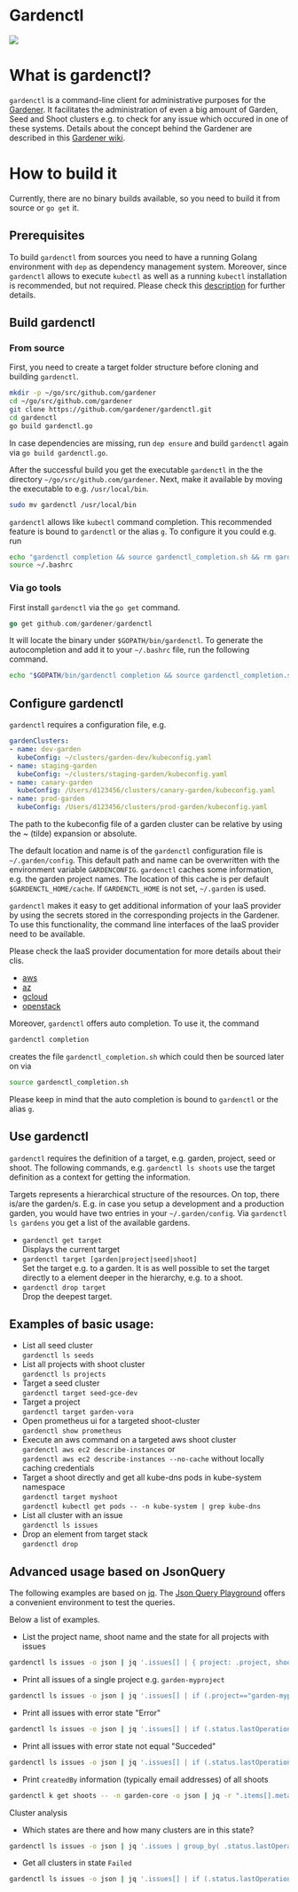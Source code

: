 # Gardenctl

![](https://github.com/gardener/gardenctl/blob/master/logo/logo_gardener_cli_large.png)

# What is gardenctl?
`gardenctl` is a command-line client for administrative purposes for the [Gardener](https://github.com/gardener/gardener). It facilitates the administration of even a big amount of Garden, Seed and Shoot clusters e.g. to check for any issue which occured in one of these systems. Details about the concept behind the Gardener are described in this [Gardener wiki](https://github.com/gardener/documentation/wiki/Architecture).



# How to build it
Currently, there are no binary builds available, so you need to build it from source or `go get` it. 

## Prerequisites

To build `gardenctl` from sources you need to have a running Golang environment with `dep` as dependency management system. Moreover, since `gardenctl` allows to execute `kubectl` as well as a running `kubectl` installation is recommended, but not required. Please check this [description](https://github.com/gardener/gardener/blob/master/docs/development/local_setup.md) for further details.

## Build gardenctl 

### From source

First, you need to create a target folder structure before cloning and building `gardenctl`.

```bash
mkdir -p ~/go/src/github.com/gardener
cd ~/go/src/github.com/gardener
git clone https://github.com/gardener/gardenctl.git
cd gardenctl
go build gardenctl.go
```

In case dependencies are missing, run `dep ensure` and build `gardenctl` again via `go build gardenctl.go`.

After the successful build you get the executable `gardenctl` in the the directory `~/go/src/github.com/gardener`. Next, make it available by moving the executable to e.g. `/usr/local/bin`.

```bash
sudo mv gardenctl /usr/local/bin
```

`gardenctl` allows like `kubectl` command completion. This recommended feature is bound to `gardenctl` or the alias `g`. To configure it you could e.g. run
```bash
echo "gardenctl completion && source gardenctl_completion.sh && rm gardenctl_completion.sh" >> ~/.bashrc
source ~/.bashrc
```

### Via go tools
First install `gardenctl` via the `go get` command.
```go
go get github.com/gardener/gardenctl
```` 
It will locate the binary under `$GOPATH/bin/gardenctl`. To generate the autocompletion and add it to your `~/.bashrc` file, run the following command. 
```bash
echo "$GOPATH/bin/gardenctl completion && source gardenctl_completion.sh && rm gardenctl_completion.sh" >> ~/.bashrc
````

## Configure gardenctl

`gardenctl` requires a configuration file, e.g. 
``` yaml
gardenClusters:
- name: dev-garden
  kubeConfig: ~/clusters/garden-dev/kubeconfig.yaml
- name: staging-garden
  kubeConfig: ~/clusters/staging-garden/kubeconfig.yaml
- name: canary-garden
  kubeConfig: /Users/d123456/clusters/canary-garden/kubeconfig.yaml
- name: prod-garden
  kubeConfig: /Users/d123456/clusters/prod-garden/kubeconfig.yaml
```
The path to the kubeconfig file of a garden cluster can be relative by using the ~ (tilde) expansion or absolute.

The default location and name is of the `gardenctl` configuration file is  `~/.garden/config`. This default path and name can be overwritten with the environment variable `GARDENCONFIG`. `gardenctl` caches some information, e.g. the garden project names. The location of this cache is per default `$GARDENCTL_HOME/cache`. If `GARDENCTL_HOME` is not set, `~/.garden` is used.

`gardenctl` makes it easy to get additional information of your IaaS provider by using the secrets stored in the corresponding projects in the Gardener. To use this functionality, the command line interfaces of the IaaS provider need to be available. 

Please check the IaaS provider documentation for more details about their clis.
  - [aws](https://aws.amazon.com/cli/)
  - [az](https://docs.microsoft.com/en-us/cli/azure/install-azure-cli?view=azure-cli-latest)
  - [gcloud](https://cloud.google.com/sdk/downloads)
  - [openstack](https://pypi.python.org/pypi/python-openstackclient)


Moreover, `gardenctl` offers auto completion. To use it, the command
```bash
gardenctl completion
``` 
creates the file `gardenctl_completion.sh` which could then be sourced later on via 
```bash
source gardenctl_completion.sh
```
Please keep in mind that the auto completion is bound to `gardenctl` or the alias `g`.

## Use gardenctl

`gardenctl` requires the definition of a target, e.g. garden, project, seed or shoot. The following commands, e.g. `gardenctl ls shoots` use the target definition as a context for getting the information. 

Targets represents a hierarchical structure of the resources. On top, there is/are the garden/s. E.g. in case you setup a development and a production garden, you would have two entries in your `~/.garden/config`. Via `gardenctl ls gardens` you get a list of the available gardens. 

- `gardenctl get target`   
  Displays the current target
- `gardenctl target [garden|project|seed|shoot]`   
  Set the target e.g. to a garden. It is as well possible to set the target directly to a element deeper in the hierarchy, e.g. to a shoot.
- `gardenctl drop target`   
  Drop the deepest target. 

## Examples of basic usage:
- List all seed cluster <br />
`gardenctl ls seeds`
- List all projects with shoot cluster <br />
`gardenctl ls projects`
- Target a seed cluster <br />
`gardenctl target seed-gce-dev`
- Target a project <br />
`gardenctl target garden-vora`
- Open prometheus ui for a targeted shoot-cluster <br />
`gardenctl show prometheus`
- Execute an aws command on a targeted aws shoot cluster <br />
`gardenctl aws ec2 describe-instances` or <br />
`gardenctl aws ec2 describe-instances --no-cache` without locally caching credentials
- Target a shoot directly and get all kube-dns pods in kube-system namespace <br />
`gardenctl target myshoot`<br />
`gardenctl kubectl get pods -- -n kube-system | grep kube-dns`<br />
- List all cluster with an issue <br />
`gardenctl ls issues`
- Drop an element from target stack <br />
`gardenctl drop`

## Advanced usage based on JsonQuery

The following examples are based on [jq](https://stedolan.github.io/jq/). The [Json Query Playground](https://jqplay.org/jq?q=.%5B%5D&j=%5B%5D) offers a convenient environment to test the queries.

Below a list of examples. 

- List the project name, shoot name and the state for all projects with issues
```bash
gardenctl ls issues -o json | jq '.issues[] | { project: .project, shoot: .shoot, state: .status.lastOperation.state }'
```
- Print all issues of a single project e.g. `garden-myproject`
```bash
gardenctl ls issues -o json | jq '.issues[] | if (.project=="garden-myproject") then . else empty end' 
```
- Print all issues with error state "Error"
```bash
gardenctl ls issues -o json | jq '.issues[] | if (.status.lastOperation.state=="Error") then . else empty end'
```
- Print all issues with error state not equal "Succeded"
```bash
gardenctl ls issues -o json | jq '.issues[] | if (.status.lastOperation.state!="Succeeded") then . else empty end'
```
- Print `createdBy` information (typically email addresses) of all shoots
```bash
gardenctl k get shoots -- -n garden-core -o json | jq -r ".items[].metadata | {email: .annotations.\"garden.sapcloud.io/createdBy\", name: .name, namespace: .namespace}"
```

Cluster analysis

- Which states are there and how many clusters are in this state?
```bash 
gardenctl ls issues -o json | jq '.issues | group_by( .status.lastOperation.state ) | .[] | {state:.[0].status.lastOperation.state, count:length}'
 ```

- Get all clusters in state `Failed`
```bash
gardenctl ls issues -o json | jq '.issues[] | if (.status.lastOperation.state=="Failed") then . else empty end'
```

